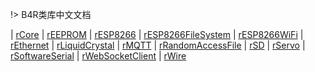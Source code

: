 !> B4R类库中文文档

 | [rCore](libs/rCore.md) | [rEEPROM](libs/rEEPROM.md) | [rESP8266](libs/rESP8266.md) | [rESP8266FileSystem](libs/rESP8266FileSystem.md) | [rESP8266WiFi](libs/rESP8266WiFi.md) | [rEthernet](libs/rEthernet.md) | [rLiquidCrystal](libs/rLiquidCrystal.md) | [rMQTT](libs/rMQTT.md) | [rRandomAccessFile](libs/rRandomAccessFile.md) | [rSD](libs/rSD.md) | [rServo](libs/rServo.md) | [rSoftwareSerial](libs/rSoftwareSerial.md) | [rWebSocketClient](libs/rWebSocketClient.md) | [rWire](libs/rWire.md)